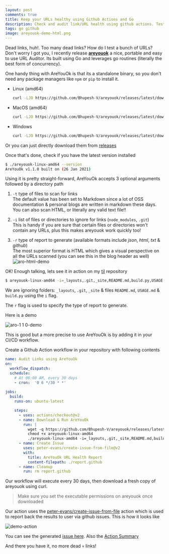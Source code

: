```yaml
---
layout: post
comments: true
title: Keep your URLs healthy using Github Actions and Go
description: Check and audit link/URL health using github actions. Test dead links in a fast and efficient manner
tags: go github 
image: areyouok-demo-html.png
---
```


Dead links, huh!. Too many dead links? How do I test a bunch of URLs?
Don't worry I got you, I recently release [**areyouok**](https://github.com/Bhupesh-V/areyouok) a nice, portable and easy to use URL Auditor.
Its built using Go and leverages go routines (literally the best form of concurrency).

One handy thing with AreYouOk is that its a standalone binary, so you don't need any package managers like `npm` or `pip` to install it.


- Linux (amd64)
  ```bash
  curl -LJO https://github.com/Bhupesh-V/areyouok/releases/latest/download/areyouok-linux-amd64
  ```

- MacOS (amd64)
  ```bash
  curl -LJO https://github.com/Bhupesh-V/areyouok/releases/latest/download/areyouok-darwin-amd64
  ```

- Windows
  ```bash
  curl -LJO https://github.com/Bhupesh-V/areyouok/releases/latest/download/areyouok-windows-amd64.exe
  ```

Or you can just directly download them from [releases](https://github.com/Bhupesh-V/areyouok/releases)

Once that's done, check if you have the latest version installed

```bash
$ ./areyouok-linux-amd64 --version
AreYouOk v1.1.0 built on (26 Jan 2021)
```

Using it is pretty straight-forward, AreYouOk accepts 3 optional arguments followed by a directory path

1. `-t` type of files to scan for links<br>
   The default value has been set to Markdown since a lot of OSS documentation & personal blogs are written in markdown these days. You can also scan HTML, or literally any valid text file!!

2. `-i` list of files or directories to ignore for links (`node_modules`, `.git`)<br>
  This is handy if you are sure that certain files or directories won't contain any URLs, plus this makes areyouok work quickly too!

3. `-r` type of report to generate (available formats include _json_, _html_, _txt_ & _github_)<br>
  The most superior format is HTML which gives a visual perspective on all the URLs scanned (you can see this in the blog header as well)
  ![aro-html-demo](https://user-images.githubusercontent.com/34342551/105046278-e80db380-5a8e-11eb-8371-124fae8b3d7f.png)


OK! Enough talking, lets see it in action on my [til](https://github.com/bhupesh-v/til) repository

```bash
$ areyouok-linux-amd64 -i=_layouts,.git,_site,README.md,build.py,USAGE.md -r=txt ~/Documents/til/
```

We are ignoring folders: `_layouts`, `.git`, `_site` & files `README.md`, `USAGE.md` & `build.py` using the `i` flag.

The `r` flag is used to specify the type of report to generate.

Here is a demo

![aro-1 1 0-demo](https://user-images.githubusercontent.com/34342551/106291191-57468d00-6271-11eb-9480-b53fe433f581.gif)


This is good but a more precise to use AreYouOk is by adding it in your CI/CD workflow.

Create a Github Action workflow in your repository with following contents

```yml
name: Audit Links using AreYouOk
on:
  workflow_dispatch:
  schedule:
    # At 06:00 AM, every 30 days
    - cron:  '0 6 */30 * *'
      
jobs:
  build:
    runs-on: ubuntu-latest

    steps:
      - uses: actions/checkout@v2
      - name: Download & Run AreYouOk
        run: |
          wget -q https://github.com/Bhupesh-V/areyouok/releases/latest/download/areyouok-linux-amd64
          chmod +x areyouok-linux-amd64
          ./areyouok-linux-amd64 -i=_layouts,.git,_site,README.md,build.py,USAGE.md -r=github
      - name: Create Issue
        uses: peter-evans/create-issue-from-file@v2
        with:
          title: AreYouOk URL Health Report
          content-filepath: ./report.github
      - name: Cleanup
        run: rm report.github
```

Our workflow will execute every 30 days, then download a fresh copy of areyouok using curl.

> Make sure you set the executable permissions on areyouok once downloaded

Our action uses the [peter-evans/create-issue-from-file](https://github.com/peter-evans/create-issue-from-file) action which is used to report back the results to user via github issues.
This is how it looks like

![demo-action](https://user-images.githubusercontent.com/34342551/105579706-169cce80-5dae-11eb-8dd6-b51bf23e63ee.png)

You can see the generated [issue here](https://github.com/Bhupesh-V/til/issues/4). Also the [Action Summary](https://github.com/Bhupesh-V/til/runs/1792142963?check_suite_focus=true)

And there you have it, no more dead 💀️ links!

